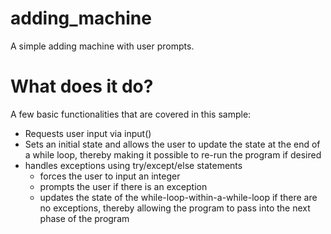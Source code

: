 # adding_machine
A simple adding machine with user prompts.

# What does it do?
A few basic functionalities that are covered in this sample:
- Requests user input via input()
- Sets an initial state and allows the user to update the state at the end of a while loop, thereby making it possible to re-run the program if desired
- handles exceptions using try/except/else statements
  - forces the user to input an integer
  - prompts the user if there is an exception
  - updates the state of the while-loop-within-a-while-loop if there are no exceptions, thereby allowing the program to pass into the next phase of the program

